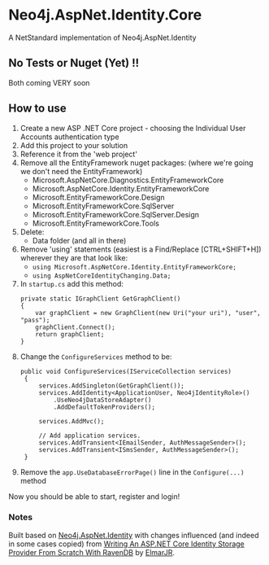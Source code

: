 # Neo4j.AspNet.Identity.Core
A NetStandard implementation of Neo4j.AspNet.Identity

## No Tests or Nuget (Yet) !!

Both coming VERY soon

## How to use

1. Create a new ASP .NET Core project - choosing the Individual User Accounts authentication type
2. Add this project to your solution
3. Reference it from the 'web project'
4. Remove all the EntityFramework nuget packages: (where we're going we don't need the EntityFramework)
    * Microsoft.AspNetCore.Diagnostics.EntityFrameworkCore
    * Microsoft.AspNetCore.Identity.EntityFrameworkCore
    * Microsoft.EntityFrameworkCore.Design
    * Microsoft.EntityFrameworkCore.SqlServer
    * Microsoft.EntityFrameworkCore.SqlServer.Design
    * Microsoft.EntityFrameworkCore.Tools
5. Delete:
    * Data folder (and all in there)
6. Remove 'using' statements (easiest is a Find/Replace [CTRL+SHIFT+H]) wherever they are that look like:
    * `using Microsoft.AspNetCore.Identity.EntityFrameworkCore;`
    * `using AspNetCoreIdentityChanging.Data;`
7. In `startup.cs` add this method:
    ```
    private static IGraphClient GetGraphClient()
    {
        var graphClient = new GraphClient(new Uri("your uri"), "user", "pass");
        graphClient.Connect();
        return graphClient;
    }
    ```
8. Change the `ConfigureServices` method to be:
   ```
   public void ConfigureServices(IServiceCollection services)
    {
        services.AddSingleton(GetGraphClient());
        services.AddIdentity<ApplicationUser, Neo4jIdentityRole>()
            .UseNeo4jDataStoreAdapter()
            .AddDefaultTokenProviders();

        services.AddMvc();

        // Add application services.
        services.AddTransient<IEmailSender, AuthMessageSender>();
        services.AddTransient<ISmsSender, AuthMessageSender>();
    }
   ```
9. Remove the `app.UseDatabaseErrorPage()` line in the `Configure(...)` method

Now you should be able to start, register and login!


### Notes
Built based on [Neo4j.AspNet.Identity](https://github.com/DotNet4Neo4j/Neo4j.AspNet.Identity) with changes influenced (and indeed in some cases copied) from [Writing An ASP.NET Core Identity Storage Provider From Scratch With RavenDB](http://www.elemarjr.com/en/2017/05/writing-an-asp-net-core-identity-storage-provider-from-scratch-with-ravendb/) by [ElmarJR](https://github.com/ElemarJR).

